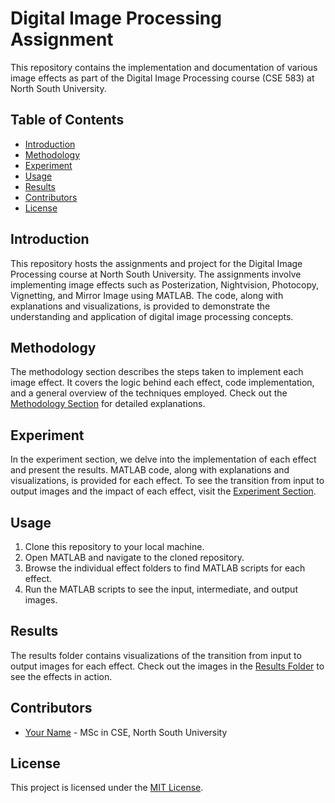 # Digital Image Processing Assignment

This repository contains the implementation and documentation of various image effects as part of the Digital Image Processing course (CSE 583) at North South University.

## Table of Contents
- [Introduction](#introduction)
- [Methodology](#methodology)
- [Experiment](#experiment)
- [Usage](#usage)
- [Results](#results)
- [Contributors](#contributors)
- [License](#license)

## Introduction
This repository hosts the assignments and project for the Digital Image Processing course at North South University. The assignments involve implementing image effects such as Posterization, Nightvision, Photocopy, Vignetting, and Mirror Image using MATLAB. The code, along with explanations and visualizations, is provided to demonstrate the understanding and application of digital image processing concepts.

## Methodology
The methodology section describes the steps taken to implement each image effect. It covers the logic behind each effect, code implementation, and a general overview of the techniques employed. Check out the [Methodology Section](methodology.md) for detailed explanations.

## Experiment
In the experiment section, we delve into the implementation of each effect and present the results. MATLAB code, along with explanations and visualizations, is provided for each effect. To see the transition from input to output images and the impact of each effect, visit the [Experiment Section](experiment.md).

## Usage
1. Clone this repository to your local machine.
2. Open MATLAB and navigate to the cloned repository.
3. Browse the individual effect folders to find MATLAB scripts for each effect.
4. Run the MATLAB scripts to see the input, intermediate, and output images.

## Results
The results folder contains visualizations of the transition from input to output images for each effect. Check out the images in the [Results Folder](results/) to see the effects in action.

## Contributors
- [Your Name](https://github.com/yourusername) - MSc in CSE, North South University

## License
This project is licensed under the [MIT License](LICENSE).
